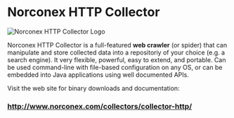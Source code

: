 Norconex HTTP Collector
========================

![Norconex HTTP Collector Logo](http://www.norconex.com/collectors/img/collector-http.png)

Norconex HTTP Collector is a full-featured **web crawler** (or spider) that can manipulate and store collected data into a repositoriy of your choice (e.g. a search engine). It very flexible, powerful, easy to extend, and portable. Can be used command-line with file-based configuration on any OS, or can be embedded into Java applications using well documented APIs.

Visit the web site for binary downloads and documentation: 
### http://www.norconex.com/collectors/collector-http/
